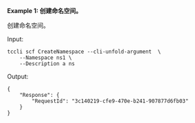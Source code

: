 **Example 1: 创建命名空间。**

创建命名空间。

Input: 

```
tccli scf CreateNamespace --cli-unfold-argument  \
    --Namespace ns1 \
    --Description a ns
```

Output: 
```
{
    "Response": {
        "RequestId": "3c140219-cfe9-470e-b241-907877d6fb03"
    }
}
```

